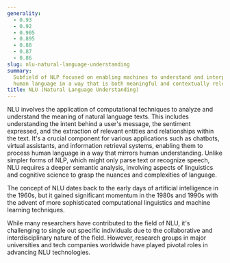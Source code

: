 ```yaml
---
generality:
  - 0.93
  - 0.92
  - 0.905
  - 0.895
  - 0.88
  - 0.87
  - 0.86
slug: nlu-natural-language-understanding
summary:
  Subfield of NLP focused on enabling machines to understand and interpret
  human language in a way that is both meaningful and contextually relevant.
title: NLU (Natural Language Understanding)
---
```


NLU involves the application of computational techniques to analyze and understand the meaning of natural language texts. This includes understanding the intent behind a user's message, the sentiment expressed, and the extraction of relevant entities and relationships within the text. It's a crucial component for various applications such as chatbots, virtual assistants, and information retrieval systems, enabling them to process human language in a way that mirrors human understanding. Unlike simpler forms of NLP, which might only parse text or recognize speech, NLU requires a deeper semantic analysis, involving aspects of linguistics and cognitive science to grasp the nuances and complexities of language.

The concept of NLU dates back to the early days of artificial intelligence in the 1960s, but it gained significant momentum in the 1980s and 1990s with the advent of more sophisticated computational linguistics and machine learning techniques.

While many researchers have contributed to the field of NLU, it's challenging to single out specific individuals due to the collaborative and interdisciplinary nature of the field. However, research groups in major universities and tech companies worldwide have played pivotal roles in advancing NLU technologies.
